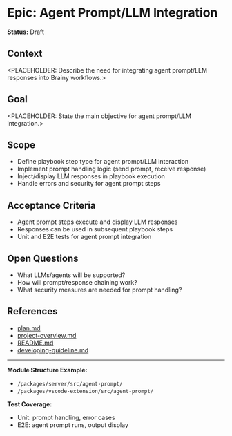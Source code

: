 # Epic: Agent Prompt/LLM Integration

**Status:** Draft

## Context
<PLACEHOLDER: Describe the need for integrating agent prompt/LLM responses into Brainy workflows.>

## Goal
<PLACEHOLDER: State the main objective for agent prompt/LLM integration.>

## Scope
- Define playbook step type for agent prompt/LLM interaction
- Implement prompt handling logic (send prompt, receive response)
- Inject/display LLM responses in playbook execution
- Handle errors and security for agent prompt steps

## Acceptance Criteria
- Agent prompt steps execute and display LLM responses
- Responses can be used in subsequent playbook steps
- Unit and E2E tests for agent prompt integration

## Open Questions
- What LLMs/agents will be supported?
- How will prompt/response chaining work?
- What security measures are needed for prompt handling?

## References
- [plan.md](../../plan.md)
- [project-overview.md](../../../project-overview.md)
- [README.md](../../../README.md)
- [developing-guideline.md](../../../developing-guideline.md)

---

**Module Structure Example:**
- `/packages/server/src/agent-prompt/`
- `/packages/vscode-extension/src/agent-prompt/`

**Test Coverage:**
- Unit: prompt handling, error cases
- E2E: agent prompt runs, output display
